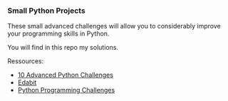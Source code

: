 ### Small Python Projects

<p> These small advanced challenges will allow you to considerably improve your programming skills in Python. </p>
<p> You will find in this repo my solutions. </p>

<p> Ressources: </p>
<ul>
  <li> <a href="https://www.codecademy.com/resources/blog/advanced-python-code-challenges/"> 10 Advanced Python Challenges </a> </li>
  <li> <a href="https://edabit.com/challenges/python3">  Edabit </a> </li>
  <li> <a href="https://pythonprinciples.com/challenges/">  Python Programming Challenges </a> </li>
</ul>
